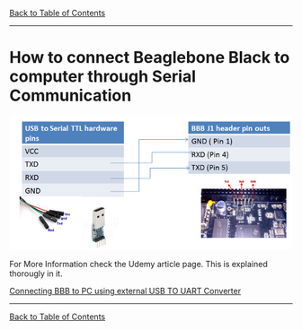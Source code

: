 [Back to Table of Contents](../Notes.md)
***

# How to connect Beaglebone Black to computer through Serial Communication

![Serial Connection Diagram of BBB through UART](../Images/SerialConnectionDiagram.png)

For More Information check the Udemy article page. This is explained thorougly in it.

[Connecting BBB to PC using external USB TO UART Converter](https://www.udemy.com/course/embedded-linux-step-by-step-using-beaglebone/learn/lecture/7243976#overview)

***

[Back to Table of Contents](../Notes.md)

